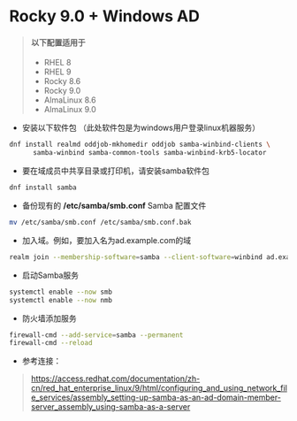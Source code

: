Rocky 9.0 + Windows AD
=

> #### 以下配置适用于 
> - RHEL 8
> - RHEL 9
> - Rocky 8.6
> - Rocky 9.0
> - AlmaLinux 8.6
> - AlmaLinux 9.0 


- 安装以下软件包 （此处软件包是为windows用户登录linux机器服务）
```bash
dnf install realmd oddjob-mkhomedir oddjob samba-winbind-clients \
      samba-winbind samba-common-tools samba-winbind-krb5-locator
```
- 要在域成员中共享目录或打印机，请安装samba软件包
```bash
dnf install samba
```
- 备份现有的 **/etc/samba/smb.conf** Samba 配置文件
```bash
mv /etc/samba/smb.conf /etc/samba/smb.conf.bak
```
- 加入域。例如，要加入名为ad.example.com的域
```bash
realm join --membership-software=samba --client-software=winbind ad.example.com
```
- 启动Samba服务
```bash
systemctl enable --now smb
systemctl enable --now nmb
```
- 防火墙添加服务
```bash
firewall-cmd --add-service=samba --permanent
firewall-cmd --reload
```
- 参考连接：
> https://access.redhat.com/documentation/zh-cn/red_hat_enterprise_linux/9/html/configuring_and_using_network_file_services/assembly_setting-up-samba-as-an-ad-domain-member-server_assembly_using-samba-as-a-server
